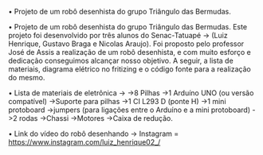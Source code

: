 •	Projeto de um robô desenhista do grupo Triângulo das Bermudas.

•	Projeto de um robô desenhista do grupo Triângulo das Bermudas. Este projeto foi desenvolvido por três alunos do Senac-Tatuapé -> (Luiz Henrique, Gustavo Braga e Nicolas Araujo). Foi proposto pelo professor José de Assis a realização de um robô desenhista, e com muito esforço e dedicação conseguimos alcançar nosso objetivo. A seguir, a lista de materiais, diagrama elétrico no fritizing e o código fonte para a realização do mesmo.

• Lista de materiais de eletrônica ->
->8 Pilhas
->1 Arduíno UNO (ou versão compatível)
->Suporte para pilhas
->1 CI L293 D (ponte H)
->1 mini protoboard
->jumpers (para ligações entre o Arduíno e a mini protoboard)
->2 rodas
->Chassi
->Motores
->Caixa de redução.

• Link do vídeo do robô desenhando -> Instagram = https://www.instagram.com/luiz_henrique02_/

